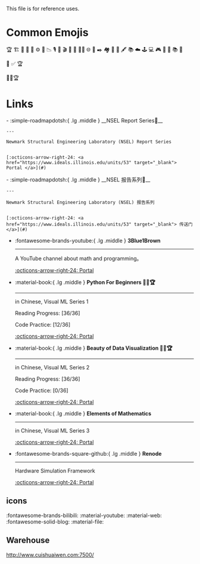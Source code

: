 This file is for reference uses.

# Common Emojis
🏆 🏗️ 📌 🔬 🧰 ⚙ 🚀 📉 🎙️ 📸 🎬️ 🧠 🤖 🥷🏻 🌐 📧 ✒️ 🏘️ 🦾 🔗 🖋️ 📚️ ☁️  🕹️ 💻 🎮️ 📜 🧋 📚️ 📄
 
🎯 ✅ 🏆

🎯✅🏆

# Links
 
<div class="grid cards" markdown>
-   :simple-roadmapdotsh:{ .lg .middle } __NSEL Report Series🎯__

    ---

    Newmark Structural Engineering Laboratory (NSEL) Report Series


    [:octicons-arrow-right-24: <a href="https://www.ideals.illinois.edu/units/53" target="_blank"> Portal </a>](#)

</div>

<div class="grid cards" markdown>
-   :simple-roadmapdotsh:{ .lg .middle } __NSEL 报告系列🎯__

    ---

    Newmark Structural Engineering Laboratory (NSEL) 报告系列


    [:octicons-arrow-right-24: <a href="https://www.ideals.illinois.edu/units/53" target="_blank"> 传送门 </a>](#)

</div>

<div class="grid cards" markdown>

-   :fontawesome-brands-youtube:{ .lg .middle } __3Blue1Brown__

    ---

    A YouTube channel about math and programming。

    [:octicons-arrow-right-24: <a href="https://www.youtube.com/@3blue1brown" target="_blank"> Portal </a>](#)  

-   :material-book:{ .lg .middle } __Python For Beginners 🎯✅🏆__

    ---

    in Chinese, Visual ML Series 1

    Reading Progress: [36/36]

    Code Practice: [12/36]

    [:octicons-arrow-right-24: <a href="https://github.com/Visualize-ML/Book1_Python-For-Beginners" target="_blank"> Portal </a>](#)

-  :material-book:{ .lg .middle } __Beauty of Data Visualization 🎯✅🏆__

    ---

    in Chinese, Visual ML Series 2

    Reading Progress: [36/36]

    Code Practice: [0/36]

    [:octicons-arrow-right-24: <a href="https://github.com/Visualize-ML/Book2_Beauty-of-Data-Visualization" target="_blank"> Portal </a>](#)
    

-  :material-book:{ .lg .middle } __Elements of Mathematics__

    ---

    in Chinese, Visual ML Series 3

    [:octicons-arrow-right-24: <a href="https://github.com/Visualize-ML/Book3_Elements-of-Mathematics" target="_blank"> Portal </a>](#)

-   :fontawesome-brands-square-github:{ .lg .middle } __Renode__

    ---

    Hardware Simulation Framework

    [:octicons-arrow-right-24: <a href="https://teachyourselfcs.com/" target="_blank"> Portal </a>](#)

</div>

## icons

:fontawesome-brands-bilibili:
:material-youtube:
:material-web:
:fontawesome-solid-blog:
:material-file:

## Warehouse
http://www.cuishuaiwen.com:7500/

